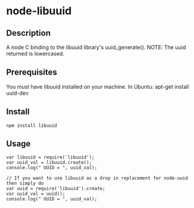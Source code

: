 # node-libuuid

## Description
A node C binding to the libuuid library's uuid_generate().
NOTE: The uuid returned is lowercased.

## Prerequisites
You must have libuuid installed on your machine.
In Ubuntu:
    apt-get install uuid-dev

## Install
    npm install libuuid

## Usage
    var libuuid = require('libuuid');
    var uuid_val = libuuid.create();
    console.log(" UUID = ", uuid_val);

    // If you want to use libuuid as a drop in replacement for node-uuid then simply do
    var uuid = require('libuuid').create;
    var uuid_val = uuid();
    console.log(" UUID = ", uuid_val);

